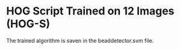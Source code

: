 # HOG Script Trained on 12 Images (HOG-S)

The trained algorithm is saven in the beaddetector.svm file.
